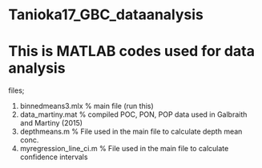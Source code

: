 # Tanioka17_GBC_dataanalysis
# This is MATLAB codes used for data analysis

files;
1. binnedmeans3.mlx % main file (run this)
2. data_martiny.mat % compiled POC, PON, POP data used in Galbraith and Martiny (2015)
3. depthmeans.m % File used in the main file to calculate depth mean conc.
4. myregression_line_ci.m % File used in the main file to calculate confidence intervals

